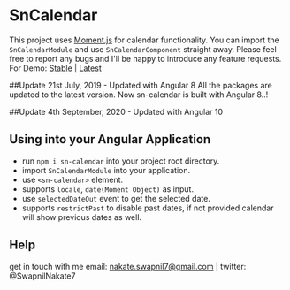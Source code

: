 # SnCalendar

This project uses [Moment.js] for calendar functionality. You can import the `SnCalendarModule` and use `SnCalendarComponent` straight away. Please feel free to report any bugs and I'll be happy to introduce any feature requests. For Demo: [Stable] | [Latest] 

##Update 21st July, 2019 - Updated with Angular 8 
 All the packages are updated to the latest version. Now sn-calendar is built with Angular 8..!

##Update 4th September, 2020 - Updated with Angular 10

## Using into your Angular Application

- run `npm i sn-calendar` into your project root directory.
- import `SnCalendarModule` into your application.
- use `<sn-calendar>` element.
- supports `locale`, `date(Moment Object)` as input. 
- use `selectedDateOut` event to get the selected date.
- supports  `restrictPast` to disable past dates, if not provided calendar will show previous  dates as well.

## Help
get in touch with me email: nakate.swapnil7@gmail.com | twitter: @SwapnilNakate7

[Moment.js]:https://momentjs.com/
[Latest]:https://swapnilnakate7.github.io/sn-calendar/
[Stable]:https://sn-calendar-demo.stackblitz.io/
